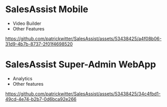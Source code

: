 # SalesAssist Mobile
- Video Builder
- Other Features


https://github.com/patrickwitter/SalesAssist/assets/53438425/a4f08b06-31d9-4b7b-8737-2f01f4698520


# SalesAssist Super-Admin WebApp
- Analytics
- Other features
  

https://github.com/patrickwitter/SalesAssist/assets/53438425/34c4fbd1-49cd-4e74-b2b7-0d6bca92e266

